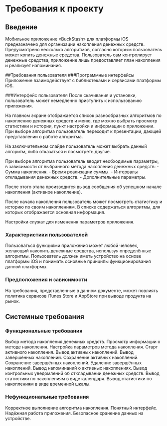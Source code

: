 # Требования к проекту

## Введение
Мобильное приложение «BuckStash» для платформы iOS предназначено для организации накопления денежных средств. Предусмотрено несколько алгоритмов, согласно которым пользователь может копить денежные средства. Пользователь сам контролирует денежные средства, приложение лишь предоставляет план накопления и реализует напоминания.

##Требования пользователя
###Программные интерфейсы
Приложение взаимодействует с библиотеками и сервисами платформы iOS.

###Интерфейс пользователя
После скачивания и установки, пользователь может немедленно приступить к использованию приложения. 

На главном экране отображается список разнообразных алгоритмов по накоплению денежных средств и меню, где можно выбрать просмотр статистики и истории, пункт настройки и информации о приложении. При выборе алгоритма пользователь переходит к презентации, дающей представлении о работе алгоритма. 

На заключительном слайде пользователь может выбрать данный алгоритм, либо отказаться и посмотреть другие.

При выборе алгоритма пользователь вводит необходимые параметры, в зависимости от выбранного метода накопления денежных средств:
	- Сумма накопления.
	- Время реализации суммы.
	- Интервалы откладывания денежных средств.
	- Дополнительные параметры.

После этого этапа производится вывод сообщения об успешном начале накопления (активное накопление).

После начала накопления пользователь может посмотреть статистику и историю по своим накоплениям. В списке содержаться алгоритмы, для которых отображается основная информация.

Настройки служат для изменения параметров приложения.

### Характеристики пользователей
Пользоваться функциями приложения может любой человек, желающий накопить денежные средства, используя определённые алгоритмы. Пользователь должен иметь устройство на основе платформы iOS и понимать основные принципы функционирования данной платформы.

### Предположения и зависимости
На требования, представленные в данном документе, может повлиять политика сервисов iTunes Store и AppStore при выводе продукта на рынок.

## Системные требования
### Функциональные требования
 Выбор метода накопления денежных средств.
 Просмотр информации о методе накопления.
 Настройка параметров метода накопления.
 Старт активного накопления.
 Вывод активных накоплений.
 Вывод завершённых накоплений.
 Сохранение активных накоплений.
 Сохранение завершённых накоплений.
 Удаление завершённых накоплений.
 Вывод напоминаний о активных накоплениях.
 Вывод контрольных уведомлений об откладывании денежных средств.
 Вывод статистики по накоплениям в виде календаря.
 Вывод статистики по накоплениям в виде временной шкалы.

### Нефункциональные требования
 Корректное выполнение алгоритма накопления.
 Понятный интерфейс.
 Надёжная работа приложения.
 Безопасное хранение данных на устройстве.